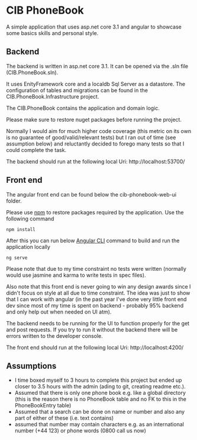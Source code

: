 # CIB PhoneBook

A simple application that uses asp.net core 3.1 and angular to showcase some basics skills and personal style. 

## Backend
The backend is written in asp.net core 3.1. It can be opened via the .sln file (CIB.PhoneBook.sln). 

It uses EnityFramework core and a localdb Sql Server as a datastore. The configuration of tables and migrations can be found in the CIB.PhoneBook.Infrastructure project.

The CIB.PhoneBook contains the application and domain logic.

Please make sure to restore nuget packages before running the project.

Normally I would aim for much higher code coverage (this metric on its own is no guarantee of good/valid/relevant tests) but I ran out of time (see assumption below) and reluctantly decided to forego many tests so that I could complete the task.

The backend should run at the following local Uri: http://localhost:53700/

## Front end
The angular front end can be found below the cib-phonebook-web-ui folder. 

Please use [npm](https://www.npmjs.com/) to restore packages required by the application. Use the following command
```cli
npm install
```

After this you can run below [Angular CLI](https://www.npmjs.com/package/@angular/cli) command to build and run the application locally
```cli
ng serve
```

Please note that due to my time constraint no tests were written (normally would use jasmine and karma to write tests in spec files). 

Also note that this front end is never going to win any design awards since I didn't focus on style at all due to time constraint. The idea was just to show that I can work with angular (in the past year I've done very little front end dev since most of my time is spent on backend - probably 95% backend and only help out when needed on UI atm).

The backend needs to be running for the UI to function properly for the get and post requests. If you try to run it without the backend there will be errors written to the developer console.

The front end should run at the following local Uri: http://localhost:4200/

## Assumptions
- I time boxed myself to 3 hours to complete this project but ended up closer to 3.5 hours with the admin (ading to git, creating readme etc.).
- Assumed that there is only one phone book e.g. like a global directory (this is the reason there is no PhoneBook table and no FK to this in the PhoneBookEntry table)
- Assumed that a search can be done on name or number and also any part of either of these (i.e. text contains)
- assumed that number may contain characters e.g. as an international number (+44 123) or phone words (0800 call us now)

